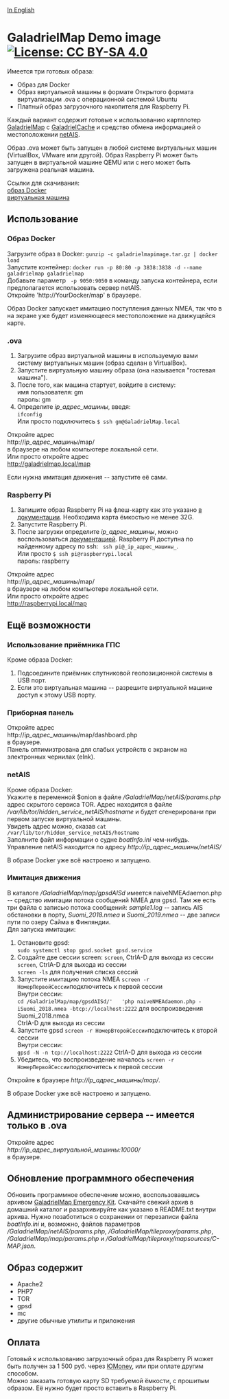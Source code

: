 [In English](https://github.com/VladimirKalachikhin/GaladrielMap-Demo-image/)
# GaladrielMap Demo image [![License: CC BY-SA 4.0](https://img.shields.io/badge/License-CC%20BY--SA%204.0-lightgrey.svg)](https://creativecommons.org/licenses/by-sa/4.0/)

Имеется три готовых образа:

* Образ для Docker
* Образ виртуальной машины в формате Открытого формата виртуализации .ova с операционной системой Ubuntu
* Платный образ загрузочного накопителя для Raspberry Pi.

Каждый вариант содержит готовые к использованию картплотер [GaladrielMap](https://vladimirkalachikhin.github.io/Galadriel-map/README.ru-RU) с  [GaladrielCache](https://github.com/VladimirKalachikhin/Galadriel-cache/blob/master/README.ru-RU.md) и средство обмена информацией о местоположении [netAIS](https://github.com/VladimirKalachikhin/netAIS/blob/master/README.ru-RU.md).

Образ .ova может быть запущен в любой системе виртуальных машин (VirtualBox, VMware или другой). Образ Raspberry Pi может быть запущен в виртуальной машине QEMU или с него может быть загружена реальная машина.

Ссылки для скачивания:  
[образ Docker](https://disk.yandex.ru/d/wRzQxRr388QP-g)  
[виртуальная машина](https://disk.yandex.ru/d/OPXWGQ753DbJLA)  

## Использование
### Образ Docker
Загрузите образ в Docker:
`gunzip -c galadrielmapimage.tar.gz | docker load`  
Запустите контейнер:
`docker run -p 80:80 -p 3838:3838 -d --name galadrielmap galadrielmap`  
Добавьте параметр ` -p 9050:9050` в команду запуска контейнера, если предполагается использовать сервер netAIS.   
Откройте 'http://YourDocker/map' в браузере.  

Образ Docker запускает имитацию поступления данных NMEA, так что в на экране уже будет изменяющееся местоположение на движущейся карте.

### .ova 
1. Загрузите образ виртуальной машины в используемую вами систему виртуальных машин (образ сделан в VirtualBox).
2. Запустите виртуальную машину образа (она называется "гостевая машина").
3. После того, как машина стартует, войдите в систему:  
имя пользователя: gm  
пароль: gm
4. Определите _ip_адрес_машины_, введя:  
`ifconfig`  
Или просто подключитесь `$ ssh gm@GaladrielMap.local`

Откройте адрес  
http://_ip_адрес_машины_/map/  
в браузере на любом компьютере локальной сети.  
Или просто откройте адрес  
http://galadrielmap.local/map

Если нужна имитация движения -- запустите её сами.

### Raspberry Pi
1. Запишите образ Raspberry Pi на флеш-карту как это указано [в документации](https://www.raspberrypi.org/documentation/installation/installing-images/README.md). Необходима карта ёмкостью не менее 32G.
2. Запустите Raspberry Pi.
3. После загрузки определите _ip_адрес_машины_, можно воспользоваться [документацией](https://www.raspberrypi.org/documentation/remote-access/ip-address.md). Raspberry Pi доступна по найденному адресу по ssh:  ` ssh pi@_ip_адрес_машины_`.  
Или просто `$ ssh pi@raspberrypi.local`  
пароль: raspberry

Откройте адрес  
http://_ip_адрес_машины_/map/  
в браузере на любом компьютере локальной сети.  
Или просто откройте адрес  
http://raspberrypi.local/map


## Ещё возможности
### Использование приёмника ГПС
Кроме образа Docker:  
1. Подсоедините приёмник спутниковой геопозиционной системы в USB порт.
2. Если это виртуальная машина -- разрешите виртуальной машине доступ к этому USB порту.

### Приборная панель
Откройте адрес  
http://_ip_адрес_машины_/map/dashboard.php  
в браузере.  
Панель оптимизтрована для слабых устройств с экраном на электронных чернилах (eInk).

### netAIS
Кроме образа Docker:  
Укажите в переменной $onion в файле _/GaladrielMap/netAIS/params.php_ адрес скрытого сервиса TOR. Адрес находится в файле _/var/lib/tor/hidden_service_netAIS/hostname_ и будет сгенерировани при первом запуске виртуальной машины.  
Увидеть адрес можно, сказав `cat /var/lib/tor/hidden_service_netAIS/hostname`  
Заполните файл информации о судне _boatInfo.ini_ чем-нибудь.  
Управление netAIS находится по адресу _http://_ip_адрес_машины_/netAIS/_

В образе Docker уже всё настроено и запущено.

### Имитация движения
В каталоге _/GaladrielMap/map/gpsdAISd_ имеется naiveNMEAdaemon.php -- средство имитации потока сообщений NMEA для gpsd. Там же есть три файла с записью потока сообщений: _sample1.log_ -- запись AIS обстановки в порту, _Suomi_2018.nmea_ и _Suomi_2019.nmea_ -- две записи пути по озеру Сайма в Финляндии.  
Для запуска имитации:  
1. Остановите gpsd:  
`sudo systemctl stop gpsd.socket gpsd.service`
2. Создайте две сессии screen:
`screen`, CtrlA-D для выхода из сессии  
`screen`, CtrlA-D для выхода из сессии  
`screen -ls` для получения списка сессий
3. Запустите имитацию потока NMEA 
`screen -r НомерПервойСессии`подключитесь к первой сессии  
Внутри сессии:  
`cd /GaladrielMap/map/gpsdAISd/'  
'php naiveNMEAdaemon.php -iSuomi_2018.nmea -btcp://localhost:2222` для воспроизведения Suomi_2018.nmea  
CtrlA-D для выхода из сессии
4. Запустите gpsd
`screen -r НомерВторойСессии`подключитесь к второй сессии  
Внутри сессии:  
`gpsd -N -n tcp://localhost:2222`
CtrlA-D для выхода из сессии
5. Убедитесь, что воспроизведение началось
`screen -r НомерПервойСессии`подключитесь к первой сессии  

Откройте в браузере _http://_ip_адрес_машины_/map/_.

В образе Docker уже всё настроено и запущено.

## Администрирование сервера -- имеется только в .ova
Откройте адрес  
_http://_ip_адрес_виртуальной_машины_:10000/_  
в браузере.

## Обновление программного обеспечения
Обновить программное обеспечение можно, воспользовавшись архивом [GaladrielMap Emergency Kit](https://github.com/VladimirKalachikhin/Galadriel-map/tree/master/emergencykit). Скачайте свежий архив в домашний каталог и разархивируйте как указано в README.txt внутри архива. Нужно позаботиться о сохранении от перезаписи файла _boatInfo.ini_ и, возможно, файлов параметров _/GaladrielMap/netAIS/params.php_, _/GaladrielMap/tileproxy/params.php_, _/GaladrielMap/map/params.php_ и _/GaladrielMap/tileproxy/mapsources/C-MAP.json_.

## Образ содержит
* Apache2
* PHP7
* TOR
* gpsd
* mc
* другие обычные утилиты и приложения

## Оплата
Готовый к использованию загрузочный образ для Raspberry Pi может быть получен за 1 500 руб. через [ЮMoney](https://sobe.ru/na/galadrielmap), или при оплате другим способом.  
Можно заказать готовую карту SD требуемой ёмкости, с прошитым образом. Её нужно будет просто вставить в Raspberry Pi.